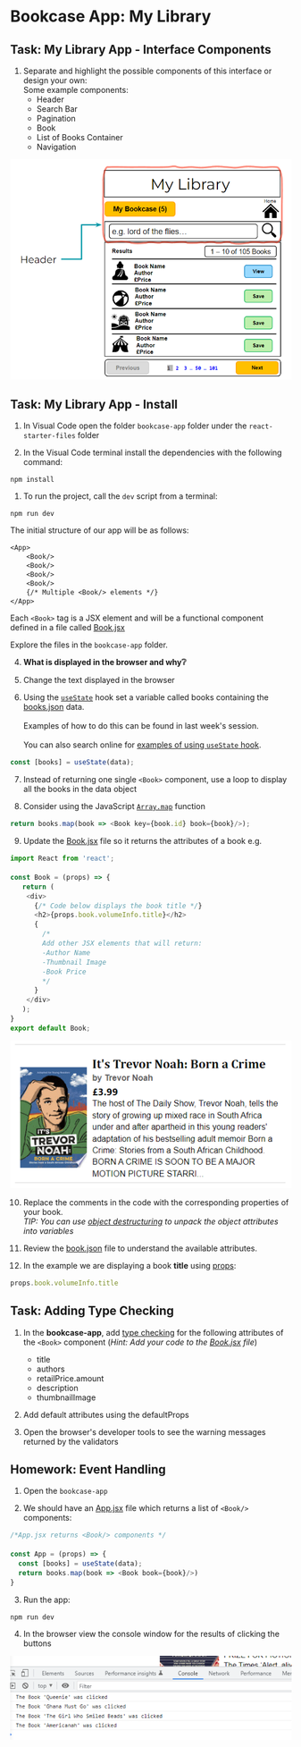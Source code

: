 # Bookcase App: My Library

## Task: My Library App - Interface Components

1. Separate and highlight the possible components of this interface or design your own:<br/>Some example components:
    - Header
    - Search Bar
    - Pagination
    - Book
    - List of Books Container
    - Navigation


![Example Book App GUI](docs/bookcase-app-gui-example.png)

## Task: My Library App - Install

1. In Visual Code open the folder `bookcase-app` folder under the `react-starter-files` folder

1. In the Visual Code terminal install the dependencies with the following command: 
```shell
npm install
````
1. To run the project, call the `dev` script from a terminal:

```shell 
npm run dev 
```
The initial structure of our app will be as follows: 

```JS
<App>
    <Book/>
    <Book/>
    <Book/>
    <Book/>
    {/* Multiple <Book/> elements */}
</App>
```

Each `<Book>` tag is a JSX element and will be a functional component defined in a file called [Book.jsx][3]

Explore the files in the `bookcase-app` folder.

4. __What is displayed in the browser and why❔__

1. Change the text displayed in the browser

1. Using the [`useState`][1] hook set a variable called books containing the [books.json][4] data. <br/><br/>Examples of how to do this can be found in last week's session.<br/><br/>You can also search online for [examples of using `useState` hook][1].

```js
const [books] = useState(data);
```
7. Instead of returning one single `<Book>` component, use a loop to display all the books in the data object

1. Consider using  the JavaScript [`Array.map`][2] function 

```js
return books.map(book => <Book key={book.id} book={book}/>);
```
9. Update the [Book.jsx][4] file so it returns the attributes of a book e.g.

```js
import React from 'react';

const Book = (props) => {
   return (
    <div>
      {/* Code below displays the book title */}
      <h2>{props.book.volumeInfo.title}</h2>
      {
        /*
        Add other JSX elements that will return:
        -Author Name
        -Thumbnail Image
        -Book Price 
        */
      }
    </div>
   );
}
export default Book;
```
![Example Book in browser](docs/single-book.png)

10. Replace the comments in the code with the corresponding properties of your book.
<br/>_TIP: You can use [object destructuring][5] to unpack the object attributes into variables_

1. Review the [book.json][4] file to understand the available attributes.

1. In the example we are displaying a book __title__ using [props][6]:

```js
props.book.volumeInfo.title
```

## Task: Adding Type Checking

1. In the __bookcase-app__, add [type checking][7] for the following attributes of the `<Book>` component (_Hint: Add your code to the [Book.jsx][3] file_)

    - title
    - authors
    - retailPrice.amount
    - description
    - thumbnailImage

1. Add default attributes using the defaultProps

1. Open the browser's developer tools to see the warning messages returned by the validators

## Homework: Event Handling

1. Open the `bookcase-app`

1. We should have an [App.jsx][8] file which returns a list of `<Book/>` components:

```js
/*App.jsx returns <Book/> components */

const App = (props) => {
  const [books] = useState(data);
  return books.map(book => <Book book={book}/>)
}
```

3. Run the app:

```shell
npm run dev
```
4. In the browser view the console window for the results of clicking the buttons

![Console output](docs/homework-console.png )

[1]:https://reactjs.org/docs/hooks-state.html
[2]:https://developer.mozilla.org/en-US/docs/Web/JavaScript/Reference/Global_Objects/Array/map
[3]:/bookcase-app/src/components/Book.jsx
[4]:/bookcase-app/src/models/books.json
[5]:https://developer.mozilla.org/en-US/docs/Web/JavaScript/Reference/Operators/Destructuring_assignment#object_destructuring
[6]:https://reactjs.org/docs/components-and-props.html
[7]:https://reactjs.org/docs/typechecking-with-proptypes.html
[8]:/bookcase-app/src/App.jsx